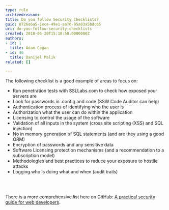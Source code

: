 ```yaml
---
type: rule
archivedreason: 
title: Do you follow Security Checklists?
guid: 0726a6a5-1ece-49e1-aa70-95a03a5bdc65
uri: do-you-follow-security-checklists
created: 2018-06-20T15:18:50.0000000Z
authors:
- id: 1
  title: Adam Cogan
- id: 46
  title: Danijel Malik
related: []

---
```



The following checklist is a good example of areas to focus on&#58;<br><ul><li>Run penetration tests with SSLLabs.com to check how exposed your servers are</li><li>Look for passwords in .config and code (SSW Code Auditor can help)</li><li>Authentication process of identifying who the user is</li><li>Authorization what the user can do within the application</li><li>Licensing to control the usage of the software<br></li><li>Validation of all inputs in the system (cross site scripting (XSS) and SQL injection)</li><li>No in memory generation of SQL statements (and are they using a good ORM)</li><li>Encryption of passwords and any sensitive data</li><li>Software Licensing protection mechanisms (and a recommendation to a subscription model)</li><li>Methodologies and best practices to reduce your exposure to hostile attacks</li><li>Logging who is doing what and when (audit trails)<br></li></ul>
<br><excerpt class='endintro'></excerpt><br>
<p>There is a more comprehensive list here on&#160;GitH​ub&#58; <a href="http&#58;//bit.ly/SecurityGuide-Checklist">A practical security guide for web developers</a>.<br></p>


